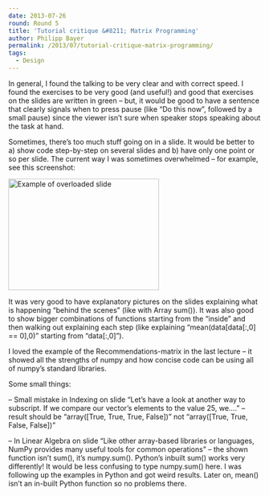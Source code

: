 ```yaml
---
date: 2013-07-26
round: Round 5
title: 'Tutorial critique &#8211; Matrix Programming'
author: Philipp Bayer
permalink: /2013/07/tutorial-critique-matrix-programming/
tags:
  - Design
---
```

In general, I found the talking to be very clear and with correct speed. I found the exercises to be very good (and useful!) and good that exercises on the slides are written in green &#8211; but, it would be good to have a sentence that clearly signals when to press pause (like &#8220;Do this now&#8221;, followed by a small pause) since the viewer isn&#8217;t sure when speaker stops speaking about the task at hand.

Sometimes, there&#8217;s too much stuff going on in a slide. It would be better to a) show code step-by-step on several slides and b) have only one point or so per slide. The current way I was sometimes overwhelmed &#8211; for example, see this screenshot:

[<img class="alignnone size-medium wp-image-3605" alt="Example of overloaded slide" src="/training-course/uploads/2013/07/example-300x222.png" width="300" height="222" />][1]

It was very good to have explanatory pictures on the slides explaining what is happening &#8220;behind the scenes&#8221; (like with Array sum()). It was also good to show bigger combinations of functions starting from the &#8220;inside&#8221; and then walking out explaining each step (like explaining &#8220;mean(data[data[:,0] == 0],0)&#8221; starting from &#8220;data[:,0]&#8221;).

I loved the example of the Recommendations-matrix in the last lecture &#8211; it showed all the strengths of numpy and how concise code can be using all of numpy&#8217;s standard libraries.

Some small things:

&#8211; Small mistake in Indexing on slide &#8220;Let&#8217;s have a look at another way to subscript. If we compare our vector&#8217;s elements to the value 25, we&#8230;.&#8221; &#8211; result should be &#8220;array([True, True, True, False])&#8221; not &#8220;array([True, True, False, False])&#8221;

&#8211; In Linear Algebra on slide &#8220;Like other array-based libraries or languages, NumPy provides many useful tools for common operations&#8221; &#8211; the shown function isn&#8217;t sum(), it&#8217;s numpy.sum(). Python&#8217;s inbuilt sum() works very differently! It would be less confusing to type numpy.sum() here. I was following up the examples in Python and got weird results. Later on, mean() isn&#8217;t an in-built Python function so no problems there.

 [1]: /training-course/uploads/2013/07/example.png
